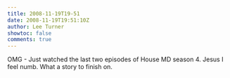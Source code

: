 ```yaml
---
title: 2008-11-19T19-51
date: 2008-11-19T19:51:10Z
author: Lee Turner
showtoc: false
comments: true
---
```


OMG - Just watched the last two episodes of House MD season 4.  Jesus I feel numb.  What a story to finish on.

